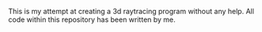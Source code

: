 This is my attempt at creating a 3d raytracing program without any help. All code within this repository has been written by me.